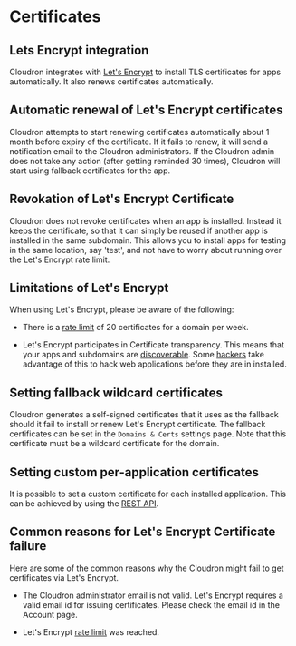 # Certificates

## Lets Encrypt integration

Cloudron integrates with [Let's Encrypt](http://letsencrypt.org/) to install
TLS certificates for apps automatically. It also renews certificates automatically.

## Automatic renewal of Let's Encrypt certificates

Cloudron attempts to start renewing certificates automatically about 1 month before expiry of the
certificate. If it fails to renew, it will send a notification email to the Cloudron administrators.
If the Cloudron admin does not take any action (after getting reminded 30 times), Cloudron will start
using fallback certificates for the app.

## Revokation of Let's Encrypt Certificate

Cloudron does not revoke certificates when an app is installed. Instead it keeps the
certificate, so that it can simply be reused if another app is installed in the same
subdomain. This allows you to install apps for testing in the same location, say 'test',
and not have to worry about running over the Let's Encrypt rate limit.

## Limitations of Let's Encrypt

When using Let's Encrypt, please be aware of the following:

* There is a [rate limit](https://letsencrypt.org/docs/rate-limits/) of 20 certificates
  for a domain per week.

* Let's Encrypt participates in Certificate transparency. This means that your apps and
  subdomains are [discoverable](https://crt.sh/). Some [hackers](https://www.golem.de/news/certificate-transparency-hacking-web-applications-before-they-are-installed-1707-129172.html) take advantage of this to   hack web applications
  before they are in installed.

## Setting fallback wildcard certificates

Cloudron generates a self-signed certificates that it uses as the fallback should it fail
to install or renew Let's Encrypt certificate. The fallback certificates can be set in the
`Domains & Certs` settings page. Note that this certificate must be a wildcard certificate
for the domain.

## Setting custom per-application certificates

It is possible to set a custom certificate for each installed application. This can be achieved
by using the [REST API](/references/api/#configure-app).

## Common reasons for Let's Encrypt Certificate failure

Here are some of the common reasons why the Cloudron might fail to get certificates via
Let's Encrypt.

* The Cloudron administrator email is not valid. Let's Encrypt requires a valid email id
  for issuing certificates. Please check the email id in the Account page.

* Let's Encrypt [rate limit](https://letsencrypt.org/docs/rate-limits/) was reached.

